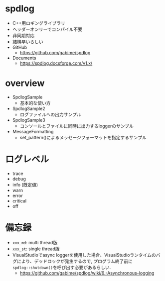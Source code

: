 # spdlog

- C++用ロギングライブラリ
- ヘッダーオンリーでコンパイル不要
- 非同期対応
- 結構早いらしい
- GitHub
    - https://github.com/gabime/spdlog
- Documents
    - https://spdlog.docsforge.com/v1.x/

# overview

- SpdlogSample
    - 基本的な使い方
- SpdlogSample2
    - ログファイルへの出力サンプル
- SpdlogSample3
    - コンソールとファイルに同時に出力するloggerのサンプル
- MessageFormatting
    - set_pattern()によるメッセージフォーマットを指定するサンプル
    
# ログレベル

- trace
- debug
- info (既定値)
- warn
- error
- critical
- off

# 備忘録

- `xxx_md`: multi thread版
- `xxx_st`: single thread版
- VisualStudioでasync loggerを使用した場合、VisualStudioランタイムのバグにより、デッドロックが発生するので,
プログラム終了前に`spdlog::shutdown()`を呼び出す必要があるらしい.
    - https://github.com/gabime/spdlog/wiki/6.-Asynchronous-logging
